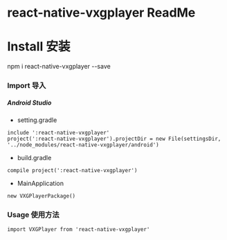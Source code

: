 # react-native-vxgplayer ReadMe
# Install 安装
npm i react-native-vxgplayer --save

### Import 导入
##### Android Studio
* setting.gradle 

```
include ':react-native-vxgplayer'
project(':react-native-vxgplayer').projectDir = new File(settingsDir, '../node_modules/react-native-vxgplayer/android') 
```

* build.gradle

`compile project(':react-native-vxgplayer')`

* MainApplication

`new VXGPlayerPackage()`

### Usage 使用方法

`import VXGPlayer from 'react-native-vxgplayer'`


